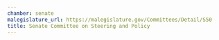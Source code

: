 ```yaml
---
chamber: senate
malegislature_url: https://malegislature.gov/Committees/Detail/S50
title: Senate Committee on Steering and Policy
---
```

